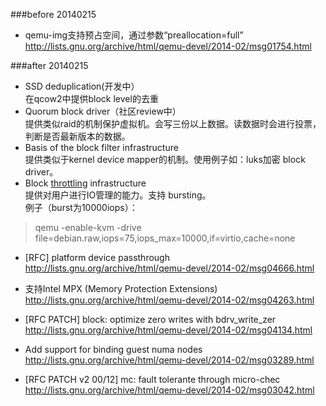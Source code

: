 ###before 20140215
+ qemu-img支持预占空间，通过参数“preallocation=full”  
http://lists.gnu.org/archive/html/qemu-devel/2014-02/msg01754.html

###after 20140215
+ SSD deduplication(开发中）  
在qcow2中提供block level的去重  
+ Quorum block driver（社区review中）  
提供类似raid的机制保护虚拟机。会写三份以上数据。读数据时会进行投票，判断是否最新版本的数据。  
+ Basis of the block filter infrastructure  
提供类似于kernel device mapper的机制。使用例子如：luks加密 block driver。  
+ Block [throttling] infrastructure  
提供对用户进行IO管理的能力。支持 bursting。    
例子（burst为10000iops）：  

>qemu -enable-kvm -drive file=debian.raw,iops=75,iops_max=10000,if=virtio,cache=none

+ [RFC] platform device passthrough  
http://lists.gnu.org/archive/html/qemu-devel/2014-02/msg04666.html

+ 支持Intel MPX (Memory Protection Extensions)   
http://lists.gnu.org/archive/html/qemu-devel/2014-02/msg04263.html

+ [RFC PATCH] block: optimize zero writes with	bdrv_write_zer
http://lists.gnu.org/archive/html/qemu-devel/2014-02/msg04134.html  

+ Add support for binding guest numa	nodes  
http://lists.gnu.org/archive/html/qemu-devel/2014-02/msg03289.html

+ [RFC PATCH v2 00/12] mc: fault tolerante through	micro-chec
http://lists.gnu.org/archive/html/qemu-devel/2014-02/msg03042.html  



[throttling]:http://www.nodalink.com/blog_throttling_25_01_2014.html
[qemu timer]:http://lists.gnu.org/archive/html/qemu-devel/2014-02/msg04177.html

